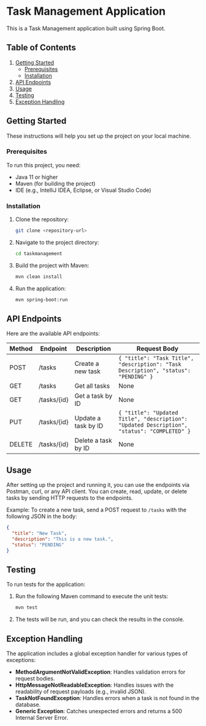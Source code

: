 
# Task Management Application

This is a Task Management application built using Spring Boot.

## Table of Contents

1. [Getting Started](#getting-started)
   - [Prerequisites](#prerequisites)
   - [Installation](#installation)
2. [API Endpoints](#api-endpoints)
3. [Usage](#usage)
4. [Testing](#testing)
5. [Exception Handling](#exception-handling)

## Getting Started

These instructions will help you set up the project on your local machine.

### Prerequisites

To run this project, you need:

- Java 11 or higher
- Maven (for building the project)
- IDE (e.g., IntelliJ IDEA, Eclipse, or Visual Studio Code)

### Installation

1. Clone the repository:
    ```bash
    git clone <repository-url>
    ```

2. Navigate to the project directory:
    ```bash
    cd taskmanagement
    ```

3. Build the project with Maven:
    ```bash
    mvn clean install
    ```

4. Run the application:
    ```bash
    mvn spring-boot:run
    ```

## API Endpoints

Here are the available API endpoints:

| Method | Endpoint         | Description             | Request Body                                      |
|--------|------------------|-------------------------|--------------------------------------------------|
| POST   | /tasks            | Create a new task       | `{ "title": "Task Title", "description": "Task Description", "status": "PENDING" }` |
| GET    | /tasks            | Get all tasks           | None                                             |
| GET    | /tasks/{id}       | Get a task by ID        | None                                             |
| PUT    | /tasks/{id}       | Update a task by ID     | `{ "title": "Updated Title", "description": "Updated Description", "status": "COMPLETED" }` |
| DELETE | /tasks/{id}       | Delete a task by ID     | None                                             |

## Usage

After setting up the project and running it, you can use the endpoints via Postman, curl, or any API client. You can create, read, update, or delete tasks by sending HTTP requests to the endpoints.

Example: To create a new task, send a POST request to `/tasks` with the following JSON in the body:
```json
{
  "title": "New Task",
  "description": "This is a new task.",
  "status": "PENDING"
}
```

## Testing

To run tests for the application:

1. Run the following Maven command to execute the unit tests:
    ```bash
    mvn test
    ```

2. The tests will be run, and you can check the results in the console.

## Exception Handling

The application includes a global exception handler for various types of exceptions:

- **MethodArgumentNotValidException**: Handles validation errors for request bodies.
- **HttpMessageNotReadableException**: Handles issues with the readability of request payloads (e.g., invalid JSON).
- **TaskNotFoundException**: Handles errors when a task is not found in the database.
- **Generic Exception**: Catches unexpected errors and returns a 500 Internal Server Error.


